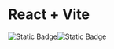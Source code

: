 # React + Vite
![Static Badge](https://img.shields.io/badge/React-20232A?style=for-the-badge&logo=react&logoColor=61DAFB)![Static Badge](https://img.shields.io/badge/TypeScript-007ACC?style=for-the-badge&logo=typescript&logoColor=white)

